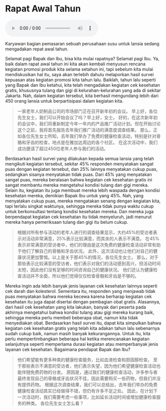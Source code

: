 # Rapat Awal Tahun

![U1T1 - Rapat Awal Tahun](./audio/U1T1%20-%20Rapat%20Awal%20Tahun.m4a)

Karyawan bagian pemasaran sebuah perusahaan susu untuk lansia sedang mengadakan repat awal tahun.

Selamat pagi Bapak dan Ibu, bisa kita mulai rapatnya? Selamat pagi Ibu.
Ya, baik dalam rapat awal tahun ini kita akan kembali menyusun rencana kegiatan promosi produk kita selama setahun ini, tapi sebelum kita mulai mendiskusikan hal itu, saya akan terlebih dahulu melaporkan hasil survei kepuasan atas kegiatan promosi kita tahun lalu.
Baiklah, tahun lalu seperti yang Bapak dan Ibu ketahui, kita telah mengadakan kegiatan cek kesehatan gratis, khususnya tulang dan gigi di kelurahan-kelurahan yang ada di sekitar Jakarta.
Nah, dalam kegiatan tersebut, kita berhasil mengundang lebih dari 450 orang lansia untuk berpartisipasi dalam kegiatan kita.

> 一家老年人奶制品公司的市场部门正在召开新年初的会议。
> 早上好，各位先生女士，我们可以开始会议了吗？早上好，女士。
> 好的，在这次新年初的会议中，我们将重新制定今年一年内的产品推广活动计划。但在开始讨论这个之前，我将首先报告去年我们推广活动的满意度调查结果。
> 那么，正如各位先生女士所知，去年我们举办了免费的健康检查活动，特别是针对骨骼和牙齿的检查，地点是在雅加达周边的各个社区。
> 在这次活动中，我们成功邀请了超过450位老年人参与我们的活动。

Berdasarkan hasil survei yang dilakukan kepada semua lansia yang telah mengikuti kegiatan tersebut, sekitar 45% responden menyatakan sangat puas dengan kegiatan tersebut, dan 25% lainnya menyatakan cukup puas, sedangkan sisanya menyatakan tidak puas.
Dari 45% yang menyatakan sangat puas, mereka beralasan bahwa kegiatan cek kesehatan gratis ini sangat membantu mereka mengetahui kondisi tulang dan gigi mereka.
Selain itu, kegiatan itu juga membuat mereka lebih waspada dengan kondisi kesehatan mereka, demikian Bapak Ibu untuk yang 45%.
Nah, yang menyatakan cukup puas, mereka mengatakan senang dengan kegiatan kita, tapi terlalu singkat waktunya, sehingga mereka tidak punya waktu cukup untuk berkonsultasi tentang kondisi kesehatan mereka.
Dan mereka juga berpendapat kegiatan cek kesehatan itu tidak menyeluruh, jadi menurut mereka hanya pemeriksaan tulang dan gigi itu belum cukup.

> 根据对所有参与活动的老年人进行的调查结果显示，大约45%的受访者表示对活动非常满意，25%表示比较满意，而其余的人表示不满意。
> 在45%表示非常满意的受访者中，他们的理由是这次免费的健康检查活动非常有助于他们了解自己的骨骼和牙齿状况。
> 此外，这次活动也让他们对自己的健康状况更加警惕。以上是关于那45%的情况，各位先生女士。
> 那么，对于那些表示比较满意的受访者，他们表示对我们的活动感到高兴，但活动时间太短，因此他们没有足够的时间咨询自己的健康状况。
> 他们还认为健康检查活动并不全面，所以他们觉得仅仅检查骨骼和牙齿是不够的。

Mereka ingin ada lebih banyak jenis layanan cek kesehatan lainnya seperti cek darah dan kolesterol.
Sementara itu, responden yang menjawab tidak puas menyatakan bahwa mereka kecewa karena berharap kegiatan cek kesehatan itu juga dapat disertai dengan pembagian obat gratis.
Alasannya, dari hasil cek kesehatan yang kita lakukan, banyak dari peserta pada akhirnya mengetahui bahwa kondisi tulang atau gigi mereka kurang baik, sehingga mereka perlu membeli beberapa obat, namun kita tidak menyediakan obat.
Berdasarkan hasil survei itu, dapat kita simpulkan bahwa kegiatan cek kesehatan gratis yang telah kita adakan tahun lalu sebenarnya sudah cukup baik, namun masih banyak kekurangannya.
Untuk itu, kita perlu mempertimbangkan beberapa hal ketika merencanakan kegiatan selanjutnya seperti memperlama durasi kegiatan atau memperbanyak jenis layanan cek kesehatan.
Bagaimana pendapat Bapak dan Ibu?

> 他们希望能有更多种类的健康检查服务，比如血液检查和胆固醇检查。
> 至于那些表示不满意的受访者，他们表示失望，因为他们希望健康检查活动也能伴随免费药物的分发。
> 原因是，通过我们的健康检查活动，许多参与者最终发现自己的骨骼或牙齿状况不佳，因此需要购买一些药物，但我们并没有提供药物。
> 根据这次调查结果，我们可以总结出，去年我们举办的免费健康检查活动其实已经做得不错，但仍有许多不足之处。
> 因此，在计划下一次活动时，我们需要考虑一些事项，比如延长活动时间或增加健康检查服务的种类。
> 各位先生女士怎么看？
